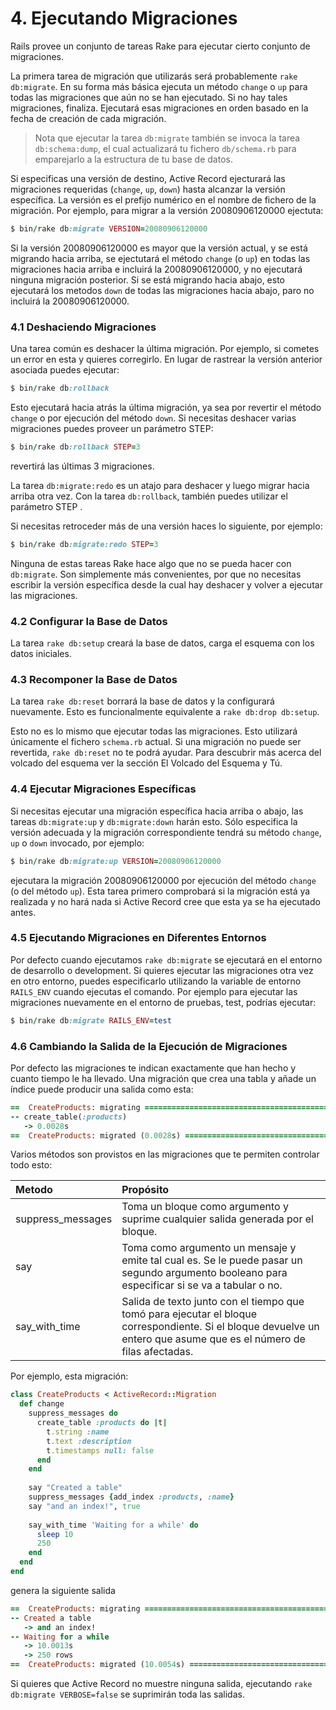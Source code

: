 # 4. Ejecutando Migraciones

Rails provee un conjunto de tareas Rake para ejecutar cierto conjunto de migraciones.

La primera tarea de migración que utilizarás será probablemente `rake db:migrate`. En su forma más básica ejecuta un método `change` o `up` para todas las migraciones que aún no se han ejecutado. Si no hay tales migraciones, finaliza. Ejecutará esas migraciones en orden basado en la fecha de creación de cada migración.

> Nota que ejecutar la tarea `db:migrate` también se invoca la tarea `db:schema:dump`, el cual actualizará tu fichero `db/schema.rb` para emparejarlo a la estructura de tu base de datos.

Si especificas una versión de destino, Active Record ejecturará las migraciones requeridas \(`change`, `up`, `down`\) hasta alcanzar la versión específica. La versión es el prefijo numérico en el nombre de fichero de la migración. Por ejemplo, para migrar a la versión 20080906120000 ejectuta:

```ruby
$ bin/rake db:migrate VERSION=20080906120000
```

Si la versión 20080906120000 es mayor que la versión actual, y se está migrando hacia arriba, se ejectutará el método `change` \(o `up`\) en todas las migraciones hacia arriba e incluirá la 20080906120000, y no ejecutará ninguna migración posterior. Si se está migrando hacia abajo, esto ejecutará los metodos `down` de todas las migraciones hacia abajo, paro no incluirá la 20080906120000.

### 4.1 Deshaciendo Migraciones

Una tarea común es deshacer la última migración. Por ejemplo, si cometes un error en esta y quieres corregirlo. En lugar de rastrear la versión anterior asociada puedes ejecutar:

```ruby
$ bin/rake db:rollback
```

Esto ejecutará hacia atrás la última migración, ya sea por revertir el método `change` o por ejecución del método `down`. Si necesitas deshacer varias migraciones puedes proveer un parámetro STEP:

```ruby
$ bin/rake db:rollback STEP=3
```

revertirá las últimas 3 migraciones.

La tarea `db:migrate:redo` es un atajo para deshacer y luego migrar hacia arriba otra vez. Con la tarea `db:rollback`, también puedes utilizar el parámetro STEP .

Si necesitas retroceder más de una versión haces lo siguiente, por ejemplo:

```ruby
$ bin/rake db:migrate:redo STEP=3
```

Ninguna de estas tareas Rake hace algo que no se pueda hacer con `db:migrate`. Son simplemente más convenientes, por que no necesitas escribir la versión específica desde la cual hay deshacer y volver a ejecutar las migraciones.

### 4.2 Configurar la Base de Datos

La tarea `rake db:setup` creará la base de datos, carga el esquema con los datos iniciales.

### 4.3 Recomponer la Base de Datos

La tarea `rake db:reset` borrará la base de datos y la configurará nuevamente. Esto es funcionalmente equivalente a `rake db:drop db:setup`.

Esto no es lo mismo que ejecutar todas las migraciones. Esto utilizará únicamente el fichero `schema.rb` actual. Si una migración no puede ser revertida, `rake db:reset` no te podrá ayudar. Para descubrir más acerca del volcado del esquema ver la sección El Volcado del Esquema y Tú.

### 4.4 Ejecutar Migraciones Específicas

Si necesitas ejecutar una migración específica hacia arriba o abajo, las tareas `db:migrate:up` y `db:migrate:down` harán esto. Sólo especifica la versión adecuada y la migración correspondiente tendrá su método `change`, `up` o `down` invocado, por ejemplo:

```ruby
$ bin/rake db:migrate:up VERSION=20080906120000
```

ejecutara la migración 20080906120000 por ejecución del método `change` \(o del método `up`\). Esta tarea primero comprobará si la migración está ya realizada y no hará nada si Active Record cree que esta ya se ha ejecutado antes.

### 4.5 Ejecutando Migraciones en Diferentes Entornos

Por defecto cuando ejecutamos `rake db:migrate` se ejecutará en el entorno de desarrollo o development. Si quieres ejecutar las migraciones otra vez en otro entorno, puedes especificarlo utilizando la variable de entorno `RAILS_ENV` cuando ejecutas el comando. Por ejemplo para ejecutar las migraciones nuevamente en el entorno de pruebas, test, podrías ejecutar:

```ruby
$ bin/rake db:migrate RAILS_ENV=test
```

### 4.6 Cambiando la Salida de la Ejecución de Migraciones

Por defecto las migraciones te indican exactamente que han hecho y cuanto tiempo le ha llevado. Una migración que crea una tabla y añade un índice puede producir una salida como esta:

```ruby
==  CreateProducts: migrating =================================================
-- create_table(:products)
   -> 0.0028s
==  CreateProducts: migrated (0.0028s) ========================================
```

Varios métodos son provistos en las migraciones que te permiten controlar todo esto:



| Metodo | Propósito |
| :--- | :--- |
| suppress\_messages | Toma un bloque como argumento y suprime cualquier salida generada por el bloque. |
| say | Toma como argumento un mensaje y emite tal cual es. Se le puede pasar un segundo argumento booleano para especificar si se va a tabular o no. |
| say\_with\_time | Salida de texto junto con el tiempo que tomó para ejecutar el bloque correspondiente. Si el bloque devuelve un entero que asume que es el número de filas afectadas. |



Por ejemplo, esta migración:

```ruby
class CreateProducts < ActiveRecord::Migration
  def change
    suppress_messages do
      create_table :products do |t|
        t.string :name
        t.text :description
        t.timestamps null: false
      end
    end
 
    say "Created a table"
    suppress_messages {add_index :products, :name}
    say "and an index!", true
 
    say_with_time 'Waiting for a while' do
      sleep 10
      250
    end
  end
end
```

genera la siguiente salida

```ruby
==  CreateProducts: migrating =================================================
-- Created a table
   -> and an index!
-- Waiting for a while
   -> 10.0013s
   -> 250 rows
==  CreateProducts: migrated (10.0054s) =======================================
```

Si quieres que Active Record no muestre ninguna salida, ejecutando `rake db:migrate VERBOSE=false` se suprimirán toda las salidas.



